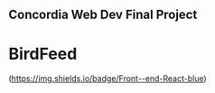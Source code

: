 ## Concordia Web Dev Final Project

# BirdFeed

(https://img.shields.io/badge/Front--end-React-blue)
